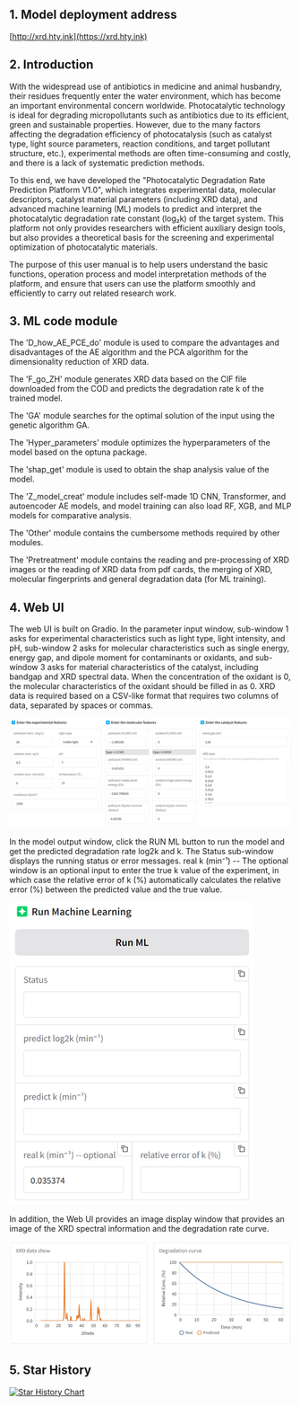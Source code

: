 ## 1. Model deployment address

[http://xrd.hty.ink](https://xrd.hty.ink)

## 2. Introduction

With the widespread use of antibiotics in medicine and animal husbandry, their residues frequently enter the water environment, which has become an important environmental concern worldwide. Photocatalytic technology is ideal for degrading micropollutants such as antibiotics due to its efficient, green and sustainable properties. However, due to the many factors affecting the degradation efficiency of photocatalysis (such as catalyst type, light source parameters, reaction conditions, and target pollutant structure, etc.), experimental methods are often time-consuming and costly, and there is a lack of systematic prediction methods.

To this end, we have developed the "Photocatalytic Degradation Rate Prediction Platform V1.0", which integrates experimental data, molecular descriptors, catalyst material parameters (including XRD data), and advanced machine learning (ML) models to predict and interpret the photocatalytic degradation rate constant (log₂k) of the target system. This platform not only provides researchers with efficient auxiliary design tools, but also provides a theoretical basis for the screening and experimental optimization of photocatalytic materials.

The purpose of this user manual is to help users understand the basic functions, operation process and model interpretation methods of the platform, and ensure that users can use the platform smoothly and efficiently to carry out related research work.

## 3. ML code module

The 'D_how_AE_PCE_do' module is used to compare the advantages and disadvantages of the AE algorithm and the PCA algorithm for the dimensionality reduction of XRD data.

The 'F_go_ZH' module generates XRD data based on the CIF file downloaded from the COD and predicts the degradation rate k of the trained model.

The 'GA' module searches for the optimal solution of the input using the genetic algorithm GA.

The 'Hyper_parameters' module optimizes the hyperparameters of the model based on the optuna package.

The 'shap_get' module is used to obtain the shap analysis value of the model.

The 'Z_model_creat' module includes self-made 1D CNN, Transformer, and autoencoder AE models, and model training can also load RF, XGB, and MLP models for comparative analysis.

The 'Other' module contains the cumbersome methods required by other modules.

The 'Pretreatment' module contains the reading and pre-processing of XRD images or the reading of XRD data from pdf cards, the merging of XRD, molecular fingerprints and general degradation data (for ML training).

## 4. Web UI

The web UI is built on Gradio. In the parameter input window, sub-window 1 asks for experimental characteristics such as light type, light intensity, and pH, sub-window 2 asks for molecular characteristics such as single energy, energy gap, and dipole moment for contaminants or oxidants, and sub-window 3 asks for material characteristics of the catalyst, including bandgap and XRD spectral data. When the concentration of the oxidant is 0, the molecular characteristics of the oxidant should be filled in as 0. XRD data is required based on a CSV-like format that requires two columns of data, separated by spaces or commas.

![img_2.png](README_img/img_2.png)

In the model output window, click the RUN ML button to run the model and get the predicted degradation rate log2k and k. The Status sub-window displays the running status or error messages. real k (min⁻¹) -- The optional window is an optional input to enter the true k value of the experiment, in which case the relative error of k (%) automatically calculates the relative error (%) between the predicted value and the true value.

![img_1.png](README_img/img_1.png)

In addition, the Web UI provides an image display window that provides an image of the XRD spectral information and the degradation rate curve.

![img.png](README_img/img.png)

## 5. Star History

[![Star History Chart](https://api.star-history.com/svg?repos=HTY-DBY/xrd&type=Date)](https://www.star-history.com/#HTY-DBY/xrd&Date)